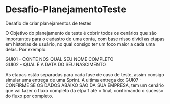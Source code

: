 # Desafio-PlanejamentoTeste
Desafio de criar planejamentos de testes 

O Objetivo do planejamento de teste é cobrir todos os cenários que são importantes para o cadastro de uma conta, com base nisso dividi as etapas em historias de usuário, 
no qual consigo ter um foco maior a cada uma delas. Por exemplo: 

GUI01 - CONTE NOS QUAL SEU NOME COMPLETO </br>
GUI02 - QUAL É A DATA DO SEU NASCIMENTO

As etapas estão separadas para cada fase de caso de teste, assim consigo simular uma entrega de uma Sprint. A ultima entrega do: GUI07 - CONFIRME SE OS DADOS ABAIXO SAO DA SUA EMPRESA, 
tem um cenário que vai fazer o fluxo completo da etpa 1 até o final, confirmando o sucesso do fluxo por completo. 


